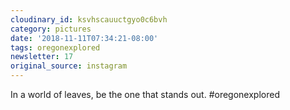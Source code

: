 ```yaml
---
cloudinary_id: ksvhscauuctgyo0c6bvh
category: pictures
date: '2018-11-11T07:34:21-08:00'
tags: oregonexplored
newsletter: 17
original_source: instagram
---
```


In a world of leaves, be the one that stands out. #oregonexplored